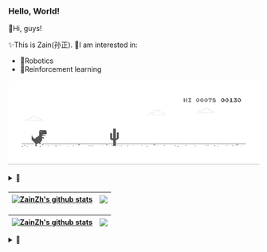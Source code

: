 ### Hello, World!
👋Hi, guys! 

✨This is Zain(孙正).
🤔I am interested in:
- 🤖️Robotics 
- 🧠Reinforcement learning


![Dino](https://raw.githubusercontent.com/praveenscience/praveenscience/master/dino.gif)

<details>
<summary>🌱</summary>
<pre><code>

<!--START_SECTION:waka-->
**I'm an Early 🐤** 

```text
🌞 Morning    45 commits     ██░░░░░░░░░░░░░░░░░░░░░░░   10.25% 
🌆 Daytime    232 commits    █████████████░░░░░░░░░░░░   52.85% 
🌃 Evening    153 commits    ████████░░░░░░░░░░░░░░░░░   34.85% 
🌙 Night      9 commits      ░░░░░░░░░░░░░░░░░░░░░░░░░   2.05%

```
📅 **I'm Most Productive on Thursday** 

```text
Monday       72 commits     ████░░░░░░░░░░░░░░░░░░░░░   16.4% 
Tuesday      54 commits     ███░░░░░░░░░░░░░░░░░░░░░░   12.3% 
Wednesday    94 commits     █████░░░░░░░░░░░░░░░░░░░░   21.41% 
Thursday     117 commits    ██████░░░░░░░░░░░░░░░░░░░   26.65% 
Friday       69 commits     ████░░░░░░░░░░░░░░░░░░░░░   15.72% 
Saturday     22 commits     █░░░░░░░░░░░░░░░░░░░░░░░░   5.01% 
Sunday       11 commits     ░░░░░░░░░░░░░░░░░░░░░░░░░   2.51%

```


📊 **This Week I Spent My Time On** 

```text
⌚︎ Time Zone: Asia/Shanghai

💬 Programming Languages: 
Python                   23 hrs 25 mins      █████████████████████░░░░   86.31% 
JSON                     1 hr 59 mins        █░░░░░░░░░░░░░░░░░░░░░░░░   7.35% 
YAML                     1 hr 30 mins        █░░░░░░░░░░░░░░░░░░░░░░░░   5.56% 
Text                     9 mins              ░░░░░░░░░░░░░░░░░░░░░░░░░   0.6% 
GitIgnore file           2 mins              ░░░░░░░░░░░░░░░░░░░░░░░░░   0.15%

🔥 Editors: 
PyCharm                  25 hrs 4 mins       ███████████████████████░░   92.38% 
VS Code                  1 hr 58 mins        █░░░░░░░░░░░░░░░░░░░░░░░░   7.28% 
CLion                    5 mins              ░░░░░░░░░░░░░░░░░░░░░░░░░   0.34%

💻 Operating System: 
Linux                    26 hrs 58 mins      ████████████████████████░   99.35% 
Mac                      10 mins             ░░░░░░░░░░░░░░░░░░░░░░░░░   0.65%

```

**I Mostly Code in Python** 

```text
Python                   9 repos             ███████████░░░░░░░░░░░░░░   47.37% 
C++                      6 repos             ████████░░░░░░░░░░░░░░░░░   31.58% 
Jupyter Notebook         2 repos             ██░░░░░░░░░░░░░░░░░░░░░░░   10.53% 
C                        2 repos             ██░░░░░░░░░░░░░░░░░░░░░░░   10.53%

```



 Last Updated on 20/11/2022 01:57:08 UTC
<!--END_SECTION:waka-->
</code></pre>
</details>



#### 
| <a href="https://github.com/ZainZh/github-readme-stats"><img align="center" src="https://github-readme-stats-an0fxpx8x-zainzh.vercel.app/api/top-langs/?username=ZainZh&layout=compact&show_icons=true&include_all_commits=true&theme=buefy&hide_border=true" alt="ZainZh's github stats" /></a> | <a href="https://github.com/ZainZh/github-readme-stats"><img align="center" src="https://github-readme-stats-an0fxpx8x-zainzh.vercel.app/api/wakatime?username=ZainZh&layout=compact&theme=buefy&hide_border=true&langs_count=8" /></a> |
| ------------- | ------------- |

#### 
| <a href="https://github.com/ZainZh/github-readme-stats"><img align="center" src="https://github-readme-stats-an0fxpx8x-zainzh.vercel.app/api?username=ZainZh&show_icons=true&include_all_commits=true&theme=buefy&hide_border=true" alt="ZainZh's github stats" /></a> | <a href="https://github.com/ZainZh/github-readme-stats"><img align="center" src="https://github-readme-streak-stats.herokuapp.com/?user=ZainZh&layout=compact&theme=buefy&hide_border=true" /></a> |
| --- | --- |


<details>
<summary>💬</summary>
<pre><code>

Most Used Languages: The language that I used most in all projects.
Wakatime Stats: My working time stats in the past fourteen days.
Github stats: My growth process.
</code></pre>
</details>

<!--
**ZainZh/ZainZh** is a ✨ _special_ ✨ repository because its `README.md` (this file) appears on your GitHub profile.

Here are some ideas to get you started:

- 🔭 I’m currently working on ...
- 🌱 I’m currently learning ...
- 👯 I’m looking to collaborate on ...
- 🤔 I’m looking for help with ...
- 💬 Ask me about ...
- 📫 How to reach me: ...
- 😄 Pronouns: ...
- ⚡ Fun fact: ...
-->
